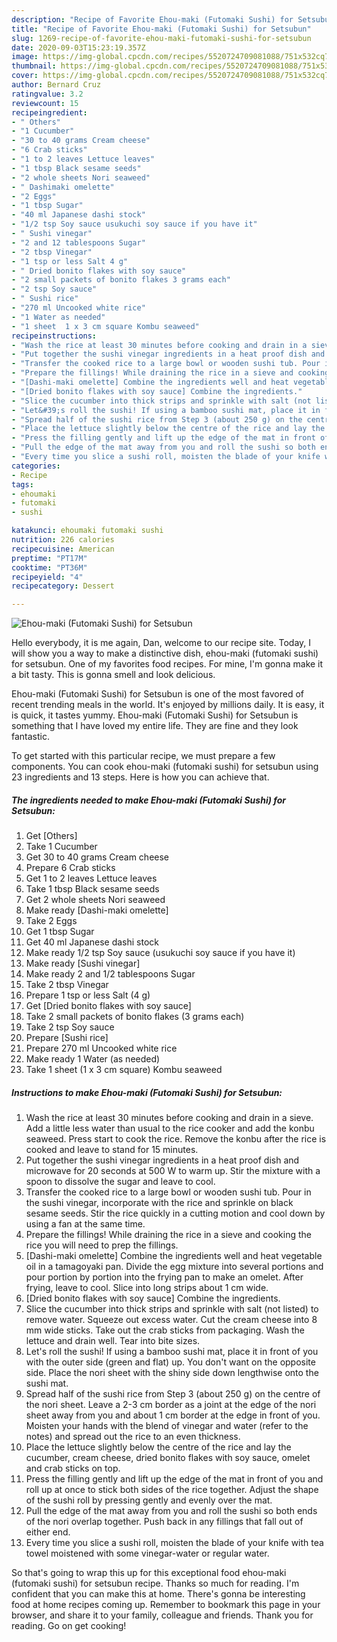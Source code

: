 ```yaml
---
description: "Recipe of Favorite Ehou-maki (Futomaki Sushi) for Setsubun"
title: "Recipe of Favorite Ehou-maki (Futomaki Sushi) for Setsubun"
slug: 1269-recipe-of-favorite-ehou-maki-futomaki-sushi-for-setsubun
date: 2020-09-03T15:23:19.357Z
image: https://img-global.cpcdn.com/recipes/5520724709081088/751x532cq70/ehou-maki-futomaki-sushi-for-setsubun-recipe-main-photo.jpg
thumbnail: https://img-global.cpcdn.com/recipes/5520724709081088/751x532cq70/ehou-maki-futomaki-sushi-for-setsubun-recipe-main-photo.jpg
cover: https://img-global.cpcdn.com/recipes/5520724709081088/751x532cq70/ehou-maki-futomaki-sushi-for-setsubun-recipe-main-photo.jpg
author: Bernard Cruz
ratingvalue: 3.2
reviewcount: 15
recipeingredient:
- " Others"
- "1 Cucumber"
- "30 to 40 grams Cream cheese"
- "6 Crab sticks"
- "1 to 2 leaves Lettuce leaves"
- "1 tbsp Black sesame seeds"
- "2 whole sheets Nori seaweed"
- " Dashimaki omelette"
- "2 Eggs"
- "1 tbsp Sugar"
- "40 ml Japanese dashi stock"
- "1/2 tsp Soy sauce usukuchi soy sauce if you have it"
- " Sushi vinegar"
- "2 and 12 tablespoons Sugar"
- "2 tbsp Vinegar"
- "1 tsp or less Salt 4 g"
- " Dried bonito flakes with soy sauce"
- "2 small packets of bonito flakes 3 grams each"
- "2 tsp Soy sauce"
- " Sushi rice"
- "270 ml Uncooked white rice"
- "1 Water as needed"
- "1 sheet  1 x 3 cm square Kombu seaweed"
recipeinstructions:
- "Wash the rice at least 30 minutes before cooking and drain in a sieve. Add a little less water than usual to the rice cooker and add the konbu seaweed. Press start to cook the rice. Remove the konbu after the rice is cooked and leave to stand for 15 minutes."
- "Put together the sushi vinegar ingredients in a heat proof dish and microwave for 20 seconds at 500 W to warm up. Stir the mixture with a spoon to dissolve the sugar and leave to cool."
- "Transfer the cooked rice to a large bowl or wooden sushi tub. Pour in the sushi vinegar, incorporate with the rice and sprinkle on black sesame seeds. Stir the rice quickly in a cutting motion and cool down by using a fan at the same time."
- "Prepare the fillings! While draining the rice in a sieve and cooking the rice you will need to prep the fillings."
- "[Dashi-maki omelette] Combine the ingredients well and heat vegetable oil in a tamagoyaki pan. Divide the egg mixture into several portions and pour portion by portion into the frying pan to make an omelet. After frying, leave to cool. Slice into long strips about 1 cm wide."
- "[Dried bonito flakes with soy sauce] Combine the ingredients."
- "Slice the cucumber into thick strips and sprinkle with salt (not listed) to remove water. Squeeze out excess water. Cut the cream cheese into 8 mm wide sticks. Take out the crab sticks from packaging. Wash the lettuce and drain well. Tear into bite sizes."
- "Let&#39;s roll the sushi! If using a bamboo sushi mat, place it in front of you with the outer side (green and flat) up. You don&#39;t want on the opposite side. Place the nori sheet with the shiny side down lengthwise onto the sushi mat."
- "Spread half of the sushi rice from Step 3 (about 250 g) on the centre of the nori sheet. Leave a 2-3 cm border as a joint at the edge of the nori sheet away from you and about 1 cm border at the edge in front of you. Moisten your hands with the blend of vinegar and water (refer to the notes) and spread out the rice to an even thickness."
- "Place the lettuce slightly below the centre of the rice and lay the cucumber, cream cheese, dried bonito flakes with soy sauce, omelet and crab sticks on top."
- "Press the filling gently and lift up the edge of the mat in front of you and roll up at once to stick both sides of the rice together. Adjust the shape of the sushi roll by pressing gently and evenly over the mat."
- "Pull the edge of the mat away from you and roll the sushi so both ends of the nori overlap together. Push back in any fillings that fall out of either end."
- "Every time you slice a sushi roll, moisten the blade of your knife with tea towel moistened with some vinegar-water or regular water."
categories:
- Recipe
tags:
- ehoumaki
- futomaki
- sushi

katakunci: ehoumaki futomaki sushi 
nutrition: 226 calories
recipecuisine: American
preptime: "PT17M"
cooktime: "PT36M"
recipeyield: "4"
recipecategory: Dessert

---
```



![Ehou-maki (Futomaki Sushi) for Setsubun](https://img-global.cpcdn.com/recipes/5520724709081088/751x532cq70/ehou-maki-futomaki-sushi-for-setsubun-recipe-main-photo.jpg)

Hello everybody, it is me again, Dan, welcome to our recipe site. Today, I will show you a way to make a distinctive dish, ehou-maki (futomaki sushi) for setsubun. One of my favorites food recipes. For mine, I'm gonna make it a bit tasty. This is gonna smell and look delicious.

Ehou-maki (Futomaki Sushi) for Setsubun is one of the most favored of recent trending meals in the world. It's enjoyed by millions daily. It is easy, it is quick, it tastes yummy. Ehou-maki (Futomaki Sushi) for Setsubun is something that I have loved my entire life. They are fine and they look fantastic.




To get started with this particular recipe, we must prepare a few components. You can cook ehou-maki (futomaki sushi) for setsubun using 23 ingredients and 13 steps. Here is how you can achieve that.

<!--inarticleads1-->

##### The ingredients needed to make Ehou-maki (Futomaki Sushi) for Setsubun:

1. Get  [Others]
1. Take 1 Cucumber
1. Get 30 to 40 grams Cream cheese
1. Prepare 6 Crab sticks
1. Get 1 to 2 leaves Lettuce leaves
1. Take 1 tbsp Black sesame seeds
1. Get 2 whole sheets Nori seaweed
1. Make ready  [Dashi-maki omelette]
1. Take 2 Eggs
1. Get 1 tbsp Sugar
1. Get 40 ml Japanese dashi stock
1. Make ready 1/2 tsp Soy sauce (usukuchi soy sauce if you have it)
1. Make ready  [Sushi vinegar]
1. Make ready 2 and 1/2 tablespoons Sugar
1. Take 2 tbsp Vinegar
1. Prepare 1 tsp or less Salt (4 g)
1. Get  [Dried bonito flakes with soy sauce]
1. Take 2 small packets of bonito flakes (3 grams each)
1. Take 2 tsp Soy sauce
1. Prepare  [Sushi rice]
1. Prepare 270 ml Uncooked white rice
1. Make ready 1 Water (as needed)
1. Take 1 sheet  (1 x 3 cm square) Kombu seaweed




<!--inarticleads2-->

##### Instructions to make Ehou-maki (Futomaki Sushi) for Setsubun:

1. Wash the rice at least 30 minutes before cooking and drain in a sieve. Add a little less water than usual to the rice cooker and add the konbu seaweed. Press start to cook the rice. Remove the konbu after the rice is cooked and leave to stand for 15 minutes.
1. Put together the sushi vinegar ingredients in a heat proof dish and microwave for 20 seconds at 500 W to warm up. Stir the mixture with a spoon to dissolve the sugar and leave to cool.
1. Transfer the cooked rice to a large bowl or wooden sushi tub. Pour in the sushi vinegar, incorporate with the rice and sprinkle on black sesame seeds. Stir the rice quickly in a cutting motion and cool down by using a fan at the same time.
1. Prepare the fillings! While draining the rice in a sieve and cooking the rice you will need to prep the fillings.
1. [Dashi-maki omelette] Combine the ingredients well and heat vegetable oil in a tamagoyaki pan. Divide the egg mixture into several portions and pour portion by portion into the frying pan to make an omelet. After frying, leave to cool. Slice into long strips about 1 cm wide.
1. [Dried bonito flakes with soy sauce] Combine the ingredients.
1. Slice the cucumber into thick strips and sprinkle with salt (not listed) to remove water. Squeeze out excess water. Cut the cream cheese into 8 mm wide sticks. Take out the crab sticks from packaging. Wash the lettuce and drain well. Tear into bite sizes.
1. Let&#39;s roll the sushi! If using a bamboo sushi mat, place it in front of you with the outer side (green and flat) up. You don&#39;t want on the opposite side. Place the nori sheet with the shiny side down lengthwise onto the sushi mat.
1. Spread half of the sushi rice from Step 3 (about 250 g) on the centre of the nori sheet. Leave a 2-3 cm border as a joint at the edge of the nori sheet away from you and about 1 cm border at the edge in front of you. Moisten your hands with the blend of vinegar and water (refer to the notes) and spread out the rice to an even thickness.
1. Place the lettuce slightly below the centre of the rice and lay the cucumber, cream cheese, dried bonito flakes with soy sauce, omelet and crab sticks on top.
1. Press the filling gently and lift up the edge of the mat in front of you and roll up at once to stick both sides of the rice together. Adjust the shape of the sushi roll by pressing gently and evenly over the mat.
1. Pull the edge of the mat away from you and roll the sushi so both ends of the nori overlap together. Push back in any fillings that fall out of either end.
1. Every time you slice a sushi roll, moisten the blade of your knife with tea towel moistened with some vinegar-water or regular water.




So that's going to wrap this up for this exceptional food ehou-maki (futomaki sushi) for setsubun recipe. Thanks so much for reading. I'm confident that you can make this at home. There's gonna be interesting food at home recipes coming up. Remember to bookmark this page in your browser, and share it to your family, colleague and friends. Thank you for reading. Go on get cooking!
